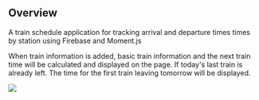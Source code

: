 ## Overview

A train schedule application for tracking arrival and departure times times by station using Firebase and Moment.js

When train information is added, basic train information and the next train time will be calculated and displayed on the page. If today's last train is already left. The time for the first train leaving tomorrow will be displayed.

<img src="https://raw.githubusercontent.com/columbia-fsf-f2019/train-time/master/repo-assets/Screen-Shot.png" />
